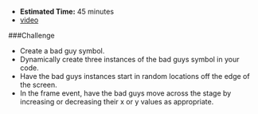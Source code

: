 * **Estimated Time:** 45 minutes
* [video](http://www.youtube.com/watch?v=EG8JcniouzI)

###Challenge
* Create a bad guy symbol.
* Dynamically create three instances of the bad guys symbol in your code.
* Have the bad guys instances start in random locations off the edge of the screen.
* In the frame event, have the bad guys move across the stage by increasing or decreasing their x or y values as appropriate.